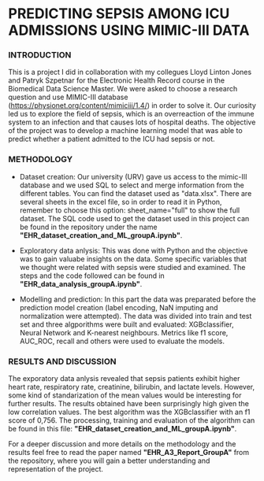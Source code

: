 # PREDICTING SEPSIS AMONG ICU ADMISSIONS USING MIMIC-III DATA

### INTRODUCTION
This is a project I did in collaboration with my collegues Lloyd Linton Jones and Patryk Szpetnar for the Electronic Health Record course in the Biomedical Data Science Master. 
We were asked to choose a research question and use MIMIC-III database (https://physionet.org/content/mimiciii/1.4/) in order to solve it. 
Our curiosity led us to explore the field of sepsis, which is an overreaction of the immune system to an infection and that causes lots of hospital deaths. The objective of the project was to develop a machine learning model that was able to predict whether a patient admitted to the ICU had sepsis or not. 

### METHODOLOGY
- Dataset creation: Our university (URV) gave us access to the mimic-III database and we used SQL to select and merge information from the different tables. You can find the dataset used as "data.xlsx". There are several sheets in the excel file, so in order to read it in Python, remember to choose this option: sheet_name="full" to show the full dataset. The SQL code used to get the dataset used in this project can be found in the repository under the name **"EHR_dataset_creation_and_ML_groupA.ipynb"**.

- Exploratory data anlysis: This was done with Python and the objective was to gain valuabe insights on the data. Some specific variables that we thought were related with sepsis were studied and examined. The steps and the code followed can be found in **"EHR_data_analysis_groupA.ipynb"**.
  
- Modelling and prediction: In this part the data was preparated before the prediction model creation (label encoding, NaN imputing and normalization were attempted). The data was divided into train and test set and three algporithms were built and evaluated: XGBclassifier, Neural Network and K-nearest neighbours. Metrics like f1 score, AUC_ROC, recall and others were used to evaluate the models. 

### RESULTS AND DISCUSSION
The exporatory data anlysis revealed that sepsis patients exhibit higher heart rate, respiratory rate, creatinine, bilirubin, and lactate levels. However, some kind of standarization of the mean values would be interesting for further results. 
The results obtained have been surprisingly high given the low correlation values. The best algorithm was the XGBclassifier with an f1 score of 0,756. The processing, training and evaluation of the algorithm can be found in this file: **"EHR_dataset_creation_and_ML_groupA.ipynb"**. 

For a deeper discussion and more details on the methodology and the results feel free to read the paper named **"EHR_A3_Report_GroupA"** from the repository, where you will gain a better understanding and representation of the project. 
